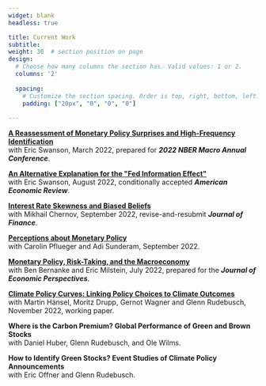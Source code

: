 ```yaml
---
widget: blank
headless: true

title: Current Work
subtitle:
weight: 30  # section position on page
design:
  # Choose how many columns the section has. Valid values: 1 or 2.
  columns: '2'
  
  spacing:
    # Customize the section spacing. Order is top, right, bottom, left.
    padding: ["20px", "0", "0", "0"]  
  
---
```

**[A Reassessment of Monetary Policy Surprises and High-Frequency Identification](publication/mps/)**  
with Eric Swanson, March 2022, prepared for ***2022 NBER Macro Annual Conference***.

**[An Alternative Explanation for the "Fed Information Effect"](publication/fed-info/)**  
with Eric Swanson, August 2022, conditionally accepted ***American Economic Review***.

**[Interest Rate Skewness and Biased Beliefs](publication/skewness)**  
with Mikhail Chernov, September 2022, revise-and-resubmit ***Journal of Finance***.

**[Perceptions about Monetary Policy](publication/rules)**  
with Carolin Pflueger and Adi Sunderam, September 2022.

**[Monetary Policy, Risk-Taking, and the Macroeconomy](publication/risk)**  
with Ben Bernanke and Eric Milstein, July 2022, prepared for the ***Journal of Economic Perspectives***.

**[Climate Policy Curves: Linking Policy Choices to Climate Outcomes](publication/cpc)**  
with Martin Hänsel, Moritz Drupp, Gernot Wagner and Glenn Rudebusch, November
2022, working paper. 

**Where is the Carbon Premium? Global Performance of Green and Brown Stocks**  
with Daniel Huber, Glenn Rudebusch, and Ole Wilms.

**How to Identify Green Stocks? Event Studies of Climate Policy Announcements**  
with Eric Offner and Glenn Rudebusch.
